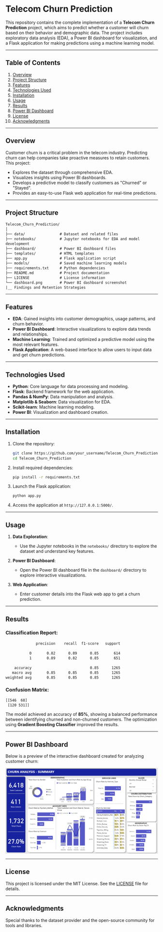 # Telecom Churn Prediction

This repository contains the complete implementation of a **Telecom Churn Prediction** project, which aims to predict whether a customer will churn based on their behavior and demographic data. The project includes exploratory data analysis (EDA), a Power BI dashboard for visualization, and a Flask application for making predictions using a machine learning model.

---

## Table of Contents
1. [Overview](#overview)
2. [Project Structure](#project-structure)
3. [Features](#features)
4. [Technologies Used](#technologies-used)
5. [Installation](#installation)
6. [Usage](#usage)
7. [Results](#results)
8. [Power BI Dashboard](#power-bi-dashboard)
9. [License](#license)
10. [Acknowledgments](#acknowledgments)

---

## Overview

Customer churn is a critical problem in the telecom industry. Predicting churn can help companies take proactive measures to retain customers. This project:
- Explores the dataset through comprehensive EDA.
- Visualizes insights using Power BI dashboards.
- Develops a predictive model to classify customers as "Churned" or "Stayed".
- Provides an easy-to-use Flask web application for real-time predictions.

---

## Project Structure

```
Telecom_Churn_Prediction/
│
├── data/                # Dataset and related files
├── notebooks/           # Jupyter notebooks for EDA and model development
├── dashboard/           # Power BI dashboard files
├── templates/           # HTML templates
├── app.py               # Flask application script
├── models/              # Saved machine learning models
├── requirements.txt     # Python dependencies
├── README.md            # Project documentation
├── LICENSE              # License information
└── dashboard.png        # Power BI dashboard screenshot
|__ Findings and Retention Strategies
```

---

## Features

- **EDA**: Gained insights into customer demographics, usage patterns, and churn behavior.
- **Power BI Dashboard**: Interactive visualizations to explore data trends and relationships.
- **Machine Learning**: Trained and optimized a predictive model using the most relevant features.
- **Flask Application**: A web-based interface to allow users to input data and get churn predictions.

---

## Technologies Used

- **Python**: Core language for data processing and modeling.
- **Flask**: Backend framework for the web application.
- **Pandas & NumPy**: Data manipulation and analysis.
- **Matplotlib & Seaborn**: Data visualization for EDA.
- **Scikit-learn**: Machine learning modeling.
- **Power BI**: Visualization and dashboard creation.

---

## Installation

1. Clone the repository:
   ```bash
   git clone https://github.com/your_username/Telecom_Churn_Prediction.git
   cd Telecom_Churn_Prediction
   ```

2. Install required dependencies:
   ```bash
   pip install -r requirements.txt
   ```

3. Launch the Flask application:
   ```bash
   python app.py
   ```

4. Access the application at `http://127.0.0.1:5000/`.

---

## Usage

1. **Data Exploration**:
   - Use the Jupyter notebooks in the `notebooks/` directory to explore the dataset and understand key features.

2. **Power BI Dashboard**:
   - Open the Power BI dashboard file in the `dashboard/` directory to explore interactive visualizations.

3. **Web Application**:
   - Enter customer details into the Flask web app to get a churn prediction.

---

## Results

### Classification Report:
```
              precision    recall  f1-score   support

           0       0.82      0.89      0.85       614
           1       0.89      0.82      0.85       651

    accuracy                           0.85      1265
   macro avg       0.85      0.85      0.85      1265
weighted avg       0.85      0.85      0.85      1265
```

### Confusion Matrix:
```
[[546  68]
 [120 531]]
```

The model achieved an accuracy of **85%**, showing a balanced performance between identifying churned and non-churned customers. The optimization using **Gradient Boosting Classifier** improved the results.

---

## Power BI Dashboard

Below is a preview of the interactive dashboard created for analyzing customer churn:

![Power BI Dashboard](dashboard.png)

---

## License

This project is licensed under the MIT License. See the [LICENSE](LICENSE) file for details.

---

## Acknowledgments

Special thanks to the dataset provider and the open-source community for tools and libraries.
